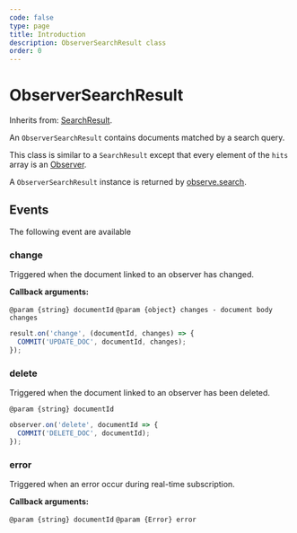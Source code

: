 ```yaml
---
code: false
type: page
title: Introduction
description: ObserverSearchResult class
order: 0
---
```


# ObserverSearchResult

Inherits from: [SearchResult](/sdk/js/7/core-classes/search-result).

An `ObserverSearchResult` contains documents matched by a search query.  

This class is similar to a `SearchResult` except that every element of the `hits` array is an [Observer](/sdk/js/7/core-classes/observer).

A `ObserverSearchResult` instance is returned by [observe.search](/sdk/js/7/controllers/observe/search).

## Events

The following event are available

### change

Triggered when the document linked to an observer has changed.

**Callback arguments:**

`@param {string} documentId`
`@param {object} changes - document body changes`

```js
result.on('change', (documentId, changes) => {
  COMMIT('UPDATE_DOC', documentId, changes);
});
```

### delete

Triggered when the document linked to an observer has been deleted.

`@param {string} documentId`

```js
observer.on('delete', documentId => {
  COMMIT('DELETE_DOC', documentId);
});
```

### error

Triggered when an error occur during real-time subscription.

**Callback arguments:**

`@param {string} documentId`
`@param {Error} error`
